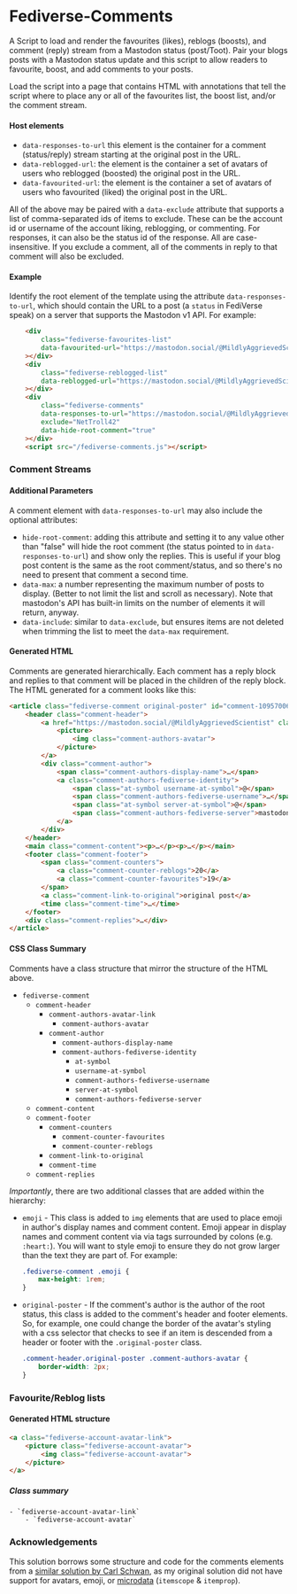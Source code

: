 # Fediverse-Comments

A Script to load and render the favourites (likes), reblogs (boosts), and comment (reply) stream from a Mastodon status (post/Toot). Pair your blogs posts with a Mastodon status update and this script to allow readers to favourite, boost, and add comments to your posts.

Load the script into a page that contains HTML with annotations that tell the script where to place any or all of the favourites list, the boost list, and/or the comment stream.

#### Host elements
- `data-responses-to-url` this element is the container for a comment (status/reply) stream starting at the original post in the URL.
- `data-reblogged-url`: the element is the container a set of avatars of users who reblogged (boosted) the original post in the URL.
- `data-favourited-url`: the element is the container a set of avatars of users who favourited (liked) the original post in the URL.

 All of the above may be paired with a `data-exclude` attribute that supports a list of comma-separated ids of items to exclude. These can be the account id or username of the account liking, reblogging, or commenting. For responses, it can also be the status id of the response. All are case-insensitive. If you exclude a comment, all of the comments in reply to that comment will also be excluded.

#### Example
Identify the root element of the template using the attribute `data-responses-to-url`, which should contain the URL to a post (a `status` in FediVerse speak) on a server that supports the Mastodon v1 API. For example:
```html
	<div
		class="fediverse-favourites-list"
		data-favourited-url="https://mastodon.social/@MildlyAggrievedScientist/110826278791052494"
	></div>
	<div
		class="fediverse-reblogged-list"
		data-reblogged-url="https://mastodon.social/@MildlyAggrievedScientist/110826278791052494"
	></div>
	<div
		class="fediverse-comments"
		data-responses-to-url="https://mastodon.social/@MildlyAggrievedScientist/110826278791052494"
		exclude="NetTroll42"
		data-hide-root-comment="true"
	></div>
	<script src="/fediverse-comments.js"></script>
```
### Comment Streams

#### Additional Parameters

A comment element with `data-responses-to-url` may also include the optional attributes:
- `hide-root-comment`: adding this attribute and setting it to any value other than "false" will hide the root comment (the status pointed to in `data-responses-to-url`) and show only the replies. This is useful if your blog post content is the same as the root comment/status, and so there's no need to present that comment a second time.
- `data-max`: a number representing the maximum number of posts to display. (Better to not limit the list and scroll as necessary). Note that mastodon's API has built-in limits on the number of elements it will return, anyway.
- `data-include`: similar to `data-exclude`, but ensures items are not deleted when trimming the list to meet the `data-max` requirement.

#### Generated HTML

Comments are generated hierarchically. Each comment has a reply block and replies to that comment will be placed in the children of the reply block. The HTML generated for a comment looks like this:

```html
<article class="fediverse-comment original-poster" id="comment-109570065394823161">
	<header class="comment-header">
		<a href="https://mastodon.social/@MildlyAggrievedScientist" class="comment-authors-avatar-link">
			<picture>
				<img class="comment-authors-avatar">
			</picture>
		</a>
		<div class="comment-author">
			<span class="comment-authors-display-name">…</span>
			<a class="comment-authors-fediverse-identity">
				<span class="at-symbol username-at-symbol">@</span>
				<span class="comment-authors-fediverse-username">…</span>
				<span class="at-symbol server-at-symbol">@</span>
				<span class="comment-authors-fediverse-server">mastodon.social</span>
			</a>
		</div>
	</header>
	<main class="comment-content"><p>…</p><p>…</p></main>
	<footer class="comment-footer">
		<span class="comment-counters">
			<a class="comment-counter-reblogs">20</a>
			<a class="comment-counter-favourites">19</a>
		</span>
		<a class="comment-link-to-original">original post</a>
		<time class="comment-time">…</time>
	</footer>
	<div class="comment-replies">…</div>
</article>
```

#### CSS Class Summary

Comments have a class structure that mirror the structure of the HTML above.
- `fediverse-comment`
	- `comment-header`
		- `comment-authors-avatar-link`
			- `comment-authors-avatar`
		- `comment-author`
			- `comment-authors-display-name`
			- `comment-authors-fediverse-identity`
				- `at-symbol`
				- `username-at-symbol`
				- `comment-authors-fediverse-username`
				- `server-at-symbol`
				- `comment-authors-fediverse-server`
	- `comment-content`
	- `comment-footer`
		- `comment-counters`
			- `comment-counter-favourites`
			- `comment-counter-reblogs`
		- `comment-link-to-original`
		- `comment-time`
	- `comment-replies`

*Importantly*, there are two additional classes that are added within the hierarchy:

- `emoji`	- This class is added to `img` elements that are used to place emoji in author's display names and comment content. Emoji appear in display names and comment content via via tags surrounded by colons (e.g. `:heart:`). You will want to style emoji to ensure they do not grow larger than the text they are part of. For example:
	```css
	.fediverse-comment .emoji {
		max-height: 1rem;
	}
	```
- `original-poster` - If the comment's author is the author of the root status, this class is added to the comment's header and footer elements. So, for example, one could change the border of the avatar's styling with a css selector that checks to see if an item is descended from a header or footer with the `.original-poster` class.
	```css
	.comment-header.original-poster .comment-authors-avatar {
		border-width: 2px;
	}
	```


### Favourite/Reblog lists

#### Generated HTML structure
```html
<a class="fediverse-account-avatar-link">
	<picture class="fediverse-account-avatar">
		<img class="fediverse-account-avatar">
	</picture>
</a>
```

##### Class summary
	- `fediverse-account-avatar-link`
		- `fediverse-account-avatar`


### Acknowledgements

This solution borrows some structure and code for the comments elements from a [similar solution by Carl Schwan](https://carlschwan.eu/2020/12/29/adding-comments-to-your-static-blog-with-mastodon/), as my original solution did not have support for avatars, emoji, or [microdata](https://developer.mozilla.org/en-US/docs/Web/HTML/Microdata) (`itemscope` & `itemprop`).

